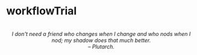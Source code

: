 # workflowTrial
<!-- QUOTE:START -->
<p align="center"><br><i>I don't need a friend who changes when I change and who nods when I nod; my shadow does that much better.</i><br><i>– Plutarch.</i><br></p>
<!-- QUOTE:END -->

